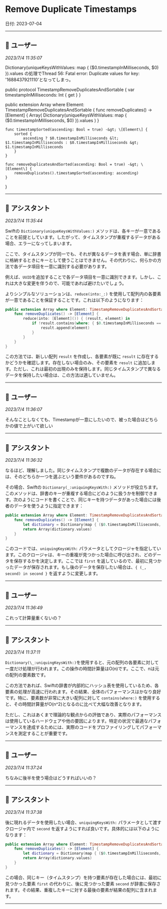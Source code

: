 # Remove Duplicate Timestamps

日付: 2023-07-04

---

## 👤 ユーザー
*2023/7/4 11:35:07*

Dictionary(uniqueKeysWithValues: map { ($0.timestampInMilliseconds, $0) }).values の処理でThread 56: Fatal error: Duplicate values for key: '1688437921110'となってしまっ。

public protocol TimestampRemoveDuplicatesAndSortable {
    var timestampInMilliseconds: Int { get }
}

public extension Array where Element: TimestampRemoveDuplicatesAndSortable {
    func removeDuplicates() -&gt; \[Element\] {
        Array(
            Dictionary(uniqueKeysWithValues: map { ($0.timestampInMilliseconds, $0) }).values
        )
    }

    func timestampSorted(ascending: Bool = true) -&gt; \[Element\] {
        sorted {
            ascending ? $0.timestampInMilliseconds &lt; $1.timestampInMilliseconds : $0.timestampInMilliseconds &gt; $1.timestampInMilliseconds
        }
    }

    func removeDuplicatesAndSorted(ascending: Bool = true) -&gt; \[Element\] {
        removeDuplicates().timestampSorted(ascending: ascending)
    }
}

---

## 🤖 アシスタント
*2023/7/4 11:35:44*

Swiftの `Dictionary(uniqueKeysWithValues:)` メソッドは、各キーが一意であることを前提としています。したがって、タイムスタンプが重複するデータがある場合、エラーになってしまいます。

ここで、タイムスタンプが同一でも、それが異なるデータを表す場合、単に辞書に格納するときにキーとして使うことはできません。その代わりに、何らかの方法で各データ項目を一意に識別する必要があります。

例えば、`UUID`を追加することで各データ項目を一意に識別できます。しかし、これは大きな変更を伴うので、可能であれば避けたいでしょう。

よりシンプルなソリューションは、`reduce(into:_:)` を使用して配列内の各要素が一意であることを保証することです。これは以下のようになります：

```swift
public extension Array where Element: TimestampRemoveDuplicatesAndSortable {
    func removeDuplicates() -> [Element] {
        reduce(into: [Element]()) { (result, element) in
            if !result.contains(where: { $0.timestampInMilliseconds == element.timestampInMilliseconds }) {
                result.append(element)
            }
        }
    }
}
```

この方法では、新しい配列 `result` を作成し、各要素が既に `result` に存在するかどうかを確認します。存在しない場合のみ、その要素を `result` に追加します。ただし、これは最初の出現のみを保持します。同じタイムスタンプで異なるデータを保持したい場合は、この方法は適していません。

---

## 👤 ユーザー
*2023/7/4 11:36:07*

そんなことしなくても、Timestampが一意にしたいので、被った場合はどちらかの値で上がいて欲しい

---

## 🤖 アシスタント
*2023/7/4 11:36:32*

なるほど、理解しました。同じタイムスタンプで複数のデータが存在する場合には、そのどちらか一つを選ぶという要件があるのですね。

その場合、Swiftの `Dictionary(_:uniquingKeysWith:)` メソッドが役立ちます。このメソッドは、辞書のキーが重複する場合にどのように扱うかを制御できます。次のようにコードを書くことで、同じキーを持つデータがあった場合には後者のデータを使うように指定できます：

```swift
public extension Array where Element: TimestampRemoveDuplicatesAndSortable {
    func removeDuplicates() -> [Element] {
        let dictionary = Dictionary(map { ($0.timestampInMilliseconds, $0) }, uniquingKeysWith: { (first, _) in first })
        return Array(dictionary.values)
    }
}
```

このコードでは、`uniquingKeysWith:` パラメータとしてクロージャを指定しています。このクロージャは、キーの重複が見つかった場合に呼び出され、どのデータを保存するかを決定します。ここでは `first` を返しているので、最初に見つかったデータが保存されます。もし後のデータを保存したい場合は、`{ (_, second) in second }` を返すように変更します。

---

## 👤 ユーザー
*2023/7/4 11:36:49*

これって計算量重くないの？

---

## 🤖 アシスタント
*2023/7/4 11:37:11*

`Dictionary(\_:uniquingKeysWith:)`を使用すると、元の配列の各要素に対して一度だけ処理が行われます。この操作の時間計算量はO(n)です。ここで、nは元の配列の要素数です。

この方法であれば、Swiftの辞書が内部的にハッシュ表を使用しているため、各要素の処理が高速に行われます。その結果、全体のパフォーマンスはかなり良好です。特に、要素数が非常に大きい配列に対して `contains(where:)` を使用すると、その時間計算量がO(n^2)となるのに比べて大幅な改善となります。

ただし、これはあくまで理論的な観点からの評価であり、実際のパフォーマンスは使用しているハードウェアや他の要因によります。特定の状況で最適なパフォーマンスを達成するためには、実際のコードをプロファイリングしてパフォーマンスを測定することが重要です。

---

## 👤 ユーザー
*2023/7/4 11:37:24*

ちなみに後半を使う場合はどうすればいいの？

---

## 🤖 アシスタント
*2023/7/4 11:37:38*

後に現れるデータを使用したい場合、`uniquingKeysWith:` パラメータとして渡すクロージャ内で `second` を返すようにすれば良いです。具体的には以下のようになります：

```swift
public extension Array where Element: TimestampRemoveDuplicatesAndSortable {
    func removeDuplicates() -> [Element] {
        let dictionary = Dictionary(map { ($0.timestampInMilliseconds, $0) }, uniquingKeysWith: { (_, second) in second })
        return Array(dictionary.values)
    }
}
```

この場合、同じキー（タイムスタンプ）を持つ要素が存在した場合には、最初に見つかった要素 `first` の代わりに、後に見つかった要素 `second` が辞書に保存されます。その結果、重複したキーに対する最後の要素が結果の配列に含まれます。

---
